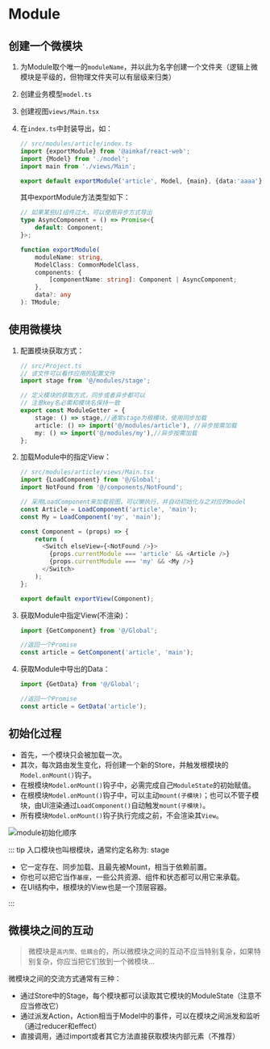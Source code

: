# Module

## 创建一个微模块

1. 为Module取个唯一的`moduleName`，并以此为名字创建一个文件夹（逻辑上微模块是平级的，但物理文件夹可以有层级来归类）
2. 创建业务模型`model.ts`
3. 创建视图`views/Main.tsx`
4. 在`index.ts`中封装导出，如：

    ```ts
    // src/modules/article/index.ts
    import {exportModule} from '@aimkaf/react-web';
    import {Model} from './model';
    import main from './views/Main';

    export default exportModule('article', Model, {main}, {data:'aaaa'});
    ```

    其中exportModule方法类型如下：

    ```ts
    // 如果某些UI组件过大，可以使用异步方式导出
    type AsyncComponent = () => Promise<{
        default: Component;
    }>;

    function exportModule(
        moduleName: string,
        ModelClass: CommonModelClass,
        components: {
            [componentName: string]: Component | AsyncComponent;
        },
        data?: any
    ): TModule;
    ```

## 使用微模块

1. 配置模块获取方式：

    ```ts
    // src/Project.ts
    // 该文件可以看作应用的配置文件
    import stage from '@/modules/stage';

    // 定义模块的获取方式，同步或者异步都可以
    // 注意key名必需和模块名保持一致
    export const ModuleGetter = {
        stage: () => stage,//通常stage为根模块，使用同步加载
        article: () => import('@/modules/article'), //异步按需加载
        my: () => import('@/modules/my'),//异步按需加载
    };
    ```

2. 加载Module中的指定View：

    ```ts
    // src/modules/article/views/Main.tsx
    import {LoadComponent} from '@/Global';
    import NotFound from '@/components/NotFound';

    // 采用LoadComponent来加载视图，可以懒执行，并自动初始化与之对应的model
    const Article = LoadComponent('article', 'main');
    const My = LoadComponent('my', 'main');

    const Component = (props) => {
        return (
          <Switch elseView={<NotFound />}>
            {props.currentModule === 'article' && <Article />}
            {props.currentModule === 'my' && <My />}
          </Switch>
        );
    };

    export default exportView(Component);
    ```

3. 获取Module中指定View(不渲染)：

    ```ts
    import {GetComponent} from '@/Global';

    //返回一个Promise
    const article = GetComponent('article', 'main');
    ```

4. 获取Module中导出的Data：

    ```ts
    import {GetData} from '@/Global';

    //返回一个Promise
    const article = GetData('article');
    ```

## 初始化过程

- 首先，一个模块只会被加载一次。
- 其次，每次路由发生变化，将创建一个新的Store，并触发根模块的`Model.onMount()`钩子。
- 在根模块`Model.onMount()`钩子中，必需完成自己`ModuleState`的初始赋值。
- 在根模块`Model.onMount()`钩子中，可以主动`mount(子模块)`；也可以不管子模块，由UI渲染通过`LoadComponent()`自动触发`mount(子模块)`。
- 所有模块`Model.onMount()`钩子执行完成之前，不会渲染其`View`。

![module初始化顺序](/images/module-level.svg)

::: tip 入口模块也叫根模块，通常约定名称为: stage

- 它一定存在、同步加载、且最先被Mount，相当于依赖前置。
- 你也可以把它当作`基座`，一些公共资源、组件和状态都可以用它来承载。
- 在UI结构中，根模块的View也是一个顶层容器。

:::

## 微模块之间的互动

> 微模块是`高内聚、低耦合`的，所以微模块之间的互动不应当特别复杂，如果特别复杂，你应当把它们放到一个微模块...

微模块之间的交流方式通常有三种：

- 通过Store中的Stage，每个模块都可以读取其它模块的ModuleState（注意不应当修改它）
- 通过派发Action，Action相当于Model中的事件，可以在模块之间派发和监听（通过reducer和effect）
- 直接调用，通过import或者其它方法直接获取模块内部元素（不推荐）
